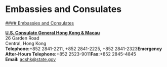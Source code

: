 # Embassies and Consulates

[#### Embassies and Consulates](javascript:void(0); "Embassies and Consulates")

[**U.S. Consulate General Hong Kong & Macau**](https://hk.usconsulate.gov/)  
26 Garden Road  
Central, Hong Kong  
**Telephone:**+852 2841-2211, +852 2841-2225, +852 2841-2323**Emergency After-Hours Telephone:**+852 2523-9011**Fax:**+852 2845-4845  
**Email:** [acshk@state.gov](mailto:acshk@state.gov)